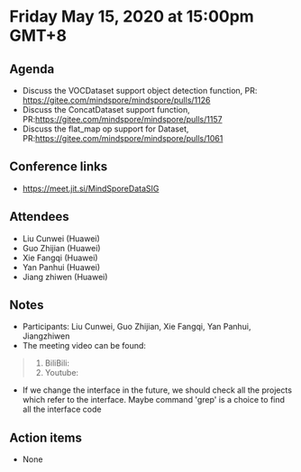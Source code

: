 # Friday May 15, 2020 at 15:00pm GMT+8

## Agenda
* Discuss the VOCDataset support object detection function, PR: https://gitee.com/mindspore/mindspore/pulls/1126
* Discuss the ConcatDataset support function, PR:https://gitee.com/mindspore/mindspore/pulls/1157
* Discuss the flat_map op support for Dataset, PR:https://gitee.com/mindspore/mindspore/pulls/1061

## Conference links
* https://meet.jit.si/MindSporeDataSIG

## Attendees 
* Liu Cunwei (Huawei)
* Guo Zhijian (Huawei)
* Xie Fangqi (Huawei)
* Yan Panhui (Huawei)
* Jiang zhiwen (Huawei)

## Notes
* Participants: Liu Cunwei, Guo Zhijian, Xie Fangqi, Yan Panhui, Jiangzhiwen 
* The meeting video can be found:
> 1. BiliBili: 
> 2. Youtube: 
* If we change the interface in the future, we should check all the projects which refer to the interface. Maybe command 'grep' is a choice to find all the interface code

## Action items
* None

